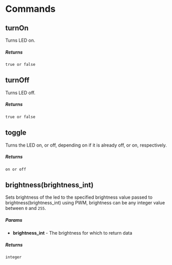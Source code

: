 # Commands

## turnOn

Turns LED on.

##### Returns  

`true or false`

## turnOff

Turns LED off.

##### Returns  

`true or false`

## toggle

Turns the LED on, or off, depending on if it is already off, or on, respectively.

##### Returns  

`on or off`

## brightness(brightness_int)

Sets brightness of the led to the specified brightness value passed to brightness(brightness_int) using PWM, brightness can be any integer value between `0` and `255`.

##### Params

- **brightness_int** - The brightness for which to return data

##### Returns  

`integer`